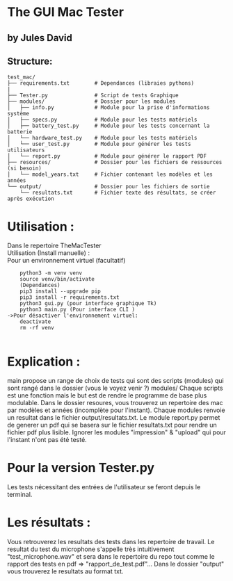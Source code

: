 # The GUI Mac Tester   
## by Jules David

Structure:
---------
```plaintext
test_mac/
├── requirements.txt        # Dependances (libraies pythons)
|
├── Tester.py               # Script de tests Graphique
├── modules/                # Dossier pour les modules
│   ├── info.py             # Module pour la prise d'informations système
│   ├── specs.py            # Module pour les tests matériels
│   ├── battery_test.py     # Module pour les tests concernant la batterie
│   └── hardware_test.py    # Module pour les tests matériels
│   └── user_test.py        # Module pour générer les tests utilisateurs
│   └── report.py           # Module pour générer le rapport PDF
├── resources/              # Dossier pour les fichiers de ressources (si besoin)
│   └── model_years.txt     # Fichier contenant les modèles et les années
└── output/                 # Dossier pour les fichiers de sortie
    └── resultats.txt       # Fichier texte des résultats, se créer après exécution
```

# Utilisation :
Dans le repertoire TheMacTester \
Utilisation (Install manuelle) :\
Pour un environnement virtuel (facultatif)
```plaintext
    python3 -m venv venv 
    source venv/bin/activate 
    (Dependances)
    pip3 install --upgrade pip
    pip3 install -r requirements.txt 
    python3 gui.py (pour interface graphique Tk)
    python3 main.py (Pour interface CLI )
->Pour désactiver l'environnement virtuel:
    deactivate
    rm -rf venv
    

```

# Explication : 
main propose un range de choix de tests qui sont des scripts (modules) qui sont rangé dans le dossier (vous le voyez venir ?) modules/ 
Chaque scripts est une fonction mais le but est de rendre le programme de base plus modulable. 
Dans le dossier resoures, vous trouverez un repertoire des mac par modèles et années (incomplète pour l'instant). 
Chaque modules renvoie un resultat dans le fichier output/resultats.txt. 
Le module report.py permet de generer un pdf qui se basera sur le fichier resultats.txt pour rendre un fichier pdf plus lisible. 
Ignorer les modules "impression" & "upload" qui pour l'instant n'ont pas été testé.

# Pour la version Tester.py
Les tests nécessitant des entrées de l'utilisateur se feront depuis le terminal.

# Les résultats :
Vous retrouverez les resultats des tests dans les repertoire de travail. Le resultat du test du microphone s'appelle très intuitivement "test_microphone.wav" et sera dans le repertoire  du repo tout comme le rapport des tests en pdf => "rapport_de_test.pdf"... Dans le dossier "output" vous trouverez le resultats au format txt.






